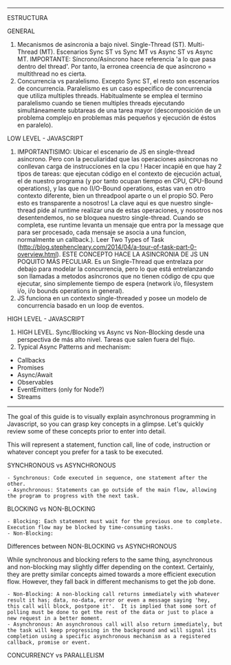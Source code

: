---------------------------------------------------------------------
ESTRUCTURA

GENERAL

1) Mecanismos de asincronia a bajo nivel. Single-Thread (ST). Multi-Thread (MT). Escenarios Sync ST vs Sync MT vs Async ST vs Async MT. IMPORTANTE: Síncrono/Asíncrono hace referencia 'a lo que pasa dentro del thread'. Por tanto, la erronea creencia de que asíncrono = multithread no es cierta.
2) Concurrencia vs paralelismo. Excepto Sync ST, el resto son escenarios de concurrencia. Paralelismo es un caso especifico de concurrencia que utiliza multiples threads. Habitualmente se emplea el termino paralelismo cuando se tienen multiples threads ejecutando simultáneamente subtareas de una tarea mayor (descomposición de un problema complejo en problemas más pequeños y ejecución de éstos en paralelo). 

LOW LEVEL - JAVASCRIPT

1) IMPORTANTISIMO: Ubicar el escenario de JS en single-thread asincrono. Pero con la peculiaridad que las operaciones asíncronas no conllevan carga de instrucciones en la cpu ! Hacer incapié en que hay 2 tipos de tareas: que ejecutan código en el contexto de ejecución actual, el de nuestro programa (y por tanto ocupan tiempo en CPU, CPU-Bound operations), y las que no (I/O-Bound operations, estas van en otro contexto diferente, bien un threadpool aparte o un el propio SO. Pero esto es transparente a nosotros! La clave aqui es que nuestro single-thread pide al runtime realizar una de estas operaciones, y nosotros nos desentendemos, no se bloquea nuestro single-thread. Cuando se completa, ese runtime levanta un mensaje que entra por la message que para ser procesado, cada mensaje se asocia a una funcion, normalmente un callback.). Leer Two Types of Task (http://blog.stephencleary.com/2014/04/a-tour-of-task-part-0-overview.html). ESTE CONCEPTO HACE LA ASINCRONIA DE JS UN POQUITO MÁS PECULIAR. Es un Single-Thread que entrelaza por debajo para modelar la concurrencia, pero lo que está entrelanzando son llamadas a metodos asíncronos que no tienen código de cpu que ejecutar, sino simplemente tiempo de espera (network i/o, filesystem i/o, i/o bounds operations in general).
3) JS funciona en un contexto single-threaded y posee un modelo de concurrencia basado en un loop de eventos.


HIGH LEVEL - JAVASCRIPT

1) HIGH LEVEL. Sync/Blocking vs Async vs Non-Blocking desde una perspectiva de más alto nivel. Tareas que salen fuera del flujo.
2) Typical Async Patterns and mechanism:
  - Callbacks
  - Promises
  - Async/Await
  - Observables  
  - EventEmitters (only for Node?)
  - Streams

---------------------------------------------------------------------





The goal of this guide is to visually explain asynchronous programming in Javascript, so you can grasp key concepts in a glimpse. Let's quickly review some of these concepts prior to enter into detail.


This will represent a statement, function call, line of code, instruction or whatever concept you prefer for a task to be executed. 



SYNCHRONOUS vs ASYNCHRONOUS

	- Synchronous: Code executed in sequence, one statement after the other.
	- Asynchronous: Statements can go outside of the main flow, allowing the program to progress with the next task.  

BLOCKING vs NON-BLOCKING

	- Blocking: Each statement must wait for the previous one to complete. Execution flow may be blocked by time-consuming tasks.
	- Non-Blocking:  

Differences between NON-BLOCKING vs ASYNCHRONOUS

While synchronous and blocking refers to the same thing, asynchronous and non-blocking may slightly differ depending on the context. Certainly, they are pretty similar concepts aimed towards a more efficient execution flow. However, they fall back in different mechanisms to get the job done. 

	- Non-Blocking: A non-blocking call returns immediately with whatever result it has; data, no-data, error or even a message saying 'hey, this call will block, postpone it'.  It is implied that some sort of polling must be done to get the rest of the data or just to place a new request in a better moment.
	- Asynchronous: An asynchronous call will also return immediately, but the task will keep progressing in the background and will signal its completion using a specific asynchronous mechanism as a registered callback, promise or event.

CONCURRENCY vs PARALLELISM